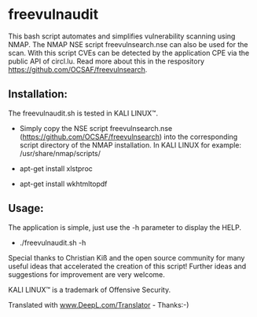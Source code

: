# freevulnaudit

This bash script automates and simplifies vulnerability scanning using NMAP. The NMAP NSE script freevulnsearch.nse can also be used for the scan. With this script CVEs can be detected by the application CPE via the public API of circl.lu. Read more about this in the respository https://github.com/OCSAF/freevulnsearch.

## Installation:

The freevulnaudit.sh is tested in KALI LINUX™.
* Simply copy the NSE script freevulnsearch.nse (https://github.com/OCSAF/freevulnsearch) into the corresponding script directory of the NMAP installation. In KALI LINUX for example: /usr/share/nmap/scripts/

* apt-get install xlstproc
* apt-get install wkhtmltopdf

## Usage:

The application is simple, just use the -h parameter to display the HELP.

* ./freevulnaudit.sh -h

Special thanks to Christian Kiß and the open source community for many useful ideas that accelerated the creation of this script! Further ideas and suggestions for improvement are very welcome.


KALI LINUX™ is a trademark of Offensive Security.

Translated with www.DeepL.com/Translator - Thanks:-)
